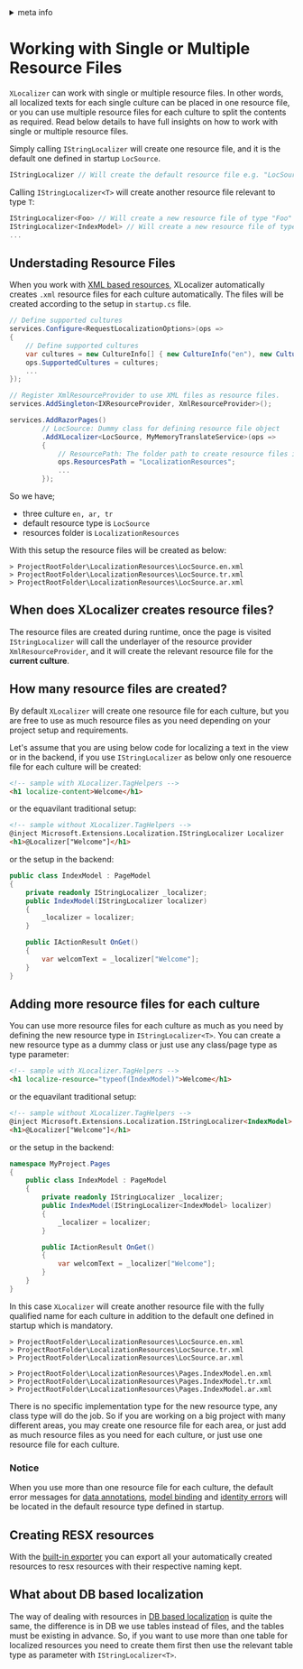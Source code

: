 <!-- meta tags details, will be assigned to meta tags inside header by js -->
<div id="meta-info">
<details><summary>meta info</summary>

> * Title: <i id="md-title">XLocalizer - Working with Single or Multiple Resource Files</i>
> * Keywords: <i id="md-keywords">localization, asp.net-core, xlocalizer, understanding, single, multiple, resource, files</i>
> * Description: <i id="md-description">Understand how XLocalizer creates resource files, and how to create more resource files for localization.</i>
> * Author: <i id="md-author">Ziya Mollamahmut</i>
> * Date: <i id="md-date">01-Jul-2021</i>
> * Image: <i id="md-image">https://github.com/LazZiya/Docs/raw/master/XLocalizer/v1.0/images/xlocalizer-logo.png</i>
> * Image-alt: <i id="md-image-alt">XLocalizer Logo</i>
> * Version: <i id="md-version">v1.0</i>

</details>
</div>

# Working with Single or Multiple Resource Files
`XLocalizer` can work with single or multiple resource files. In other words, all localized texts for each single culture can be placed in one resource file, or you can use multiple resource files for each culture to split the contents as required. Read below details to have full insights on how to work with single or multiple resource files.

Simply calling `IStringLocalizer` will create one resource file, and it is the default one defined in startup `LocSource`. 
````csharp
IStringLocalizer // Will create the default resource file e.g. "LocSource.en.xml"
````
Calling `IStringLocalizer<T>` will create another resource file relevant to type `T`:
````csharp
IStringLocalizer<Foo> // Will create a new resource file of type "Foo" e.g. "Foo.en.xml"
IStringLocalizer<IndexModel> // Will create a new resource file of type "IndexModel" e.g. "IndexModel.en.xml"
...
````

## Understading Resource Files
When you work with [XML based resources][1], XLocalizer automatically creates `.xml` resource files for each culture automatically. The files will be created according to the setup in `startup.cs` file.

````csharp
// Define supported cultures
services.Configure<RequestLocalizationOptions>(ops => 
{
    // Define supported cultures
    var cultures = new CultureInfo[] { new CultureInfo("en"), new CultureInfo("tr"), new CultureInfo("ar") };
    ops.SupportedCultures = cultures;
    ...
});  

// Register XmlResourceProvider to use XML files as resource files.
services.AddSingleton<IXResourceProvider, XmlResourceProvider>();

services.AddRazorPages()
        // LocSource: Dummy class for defining resource file object
        .AddXLocalizer<LocSource, MyMemoryTranslateService>(ops => 
        {
            // ResourcePath: The folder path to create resource files in
            ops.ResourcesPath = "LocalizationResources";
            ...
        });
````

So we have;
- three culture `en, ar, tr` 
- default resource type is `LocSource`
- resources folder is `LocalizationResources`

With this setup the resource files will be created as below:
````
> ProjectRootFolder\LocalizationResources\LocSource.en.xml
> ProjectRootFolder\LocalizationResources\LocSource.tr.xml
> ProjectRootFolder\LocalizationResources\LocSource.ar.xml
````

## When does XLocalizer creates resource files?
The resource files are created during runtime, once the page is visited `IStringLocalizer` will call the underlayer of the resource provider `XmlResourceProvider`, and it will create the relevant resource file for the **current culture**.

## How many resource files are created?
By default `XLocalizer` will create one resource file for each culture, but you are free to use as much resource files as you need depending on your project setup and requirements.

Let's assume that you are using below code for localizing a text in the view or in the backend, if you use `IStringLocalizer` as below only one resouerce file for each culture will be created:

````html
<!-- sample with XLocalizer.TagHelpers -->
<h1 localize-content>Welcome</h1>
````

or the equavilant traditional setup:
````html
<!-- sample without XLocalizer.TagHelpers -->
@inject Microsoft.Extensions.Localization.IStringLocalizer Localizer
<h1>@Localizer["Welcome"]</h1>
````

or the setup in the backend:
````csharp
public class IndexModel : PageModel
{
    private readonly IStringLocalizer _localizer;
    public IndexModel(IStringLocalizer localizer)
    {
        _localizer = localizer;
    }

    public IActionResult OnGet()
    {
        var welcomText = _localizer["Welcome"];
    }
}
````

## Adding more resource files for each culture
You can use more resource files for each culture as much as you need by defining the new resource type in `IStringLocalizer<T>`. You can create a new resource type as a dummy class or just use any class/page type as type parameter:
````html
<!-- sample with XLocalizer.TagHelpers -->
<h1 localize-resource="typeof(IndexModel)">Welcome</h1>
````

or the equavilant traditional setup:
````html
<!-- sample without XLocalizer.TagHelpers -->
@inject Microsoft.Extensions.Localization.IStringLocalizer<IndexModel> Localizer
<h1>@Localizer["Welcome"]</h1>
````

or the setup in the backend:
````csharp
namespace MyProject.Pages
{
    public class IndexModel : PageModel
    {
        private readonly IStringLocalizer _localizer;
        public IndexModel(IStringLocalizer<IndexModel> localizer)
        {
            _localizer = localizer;
        }

        public IActionResult OnGet()
        {
            var welcomText = _localizer["Welcome"];
        }
    }
}
````

In this case `XLocalizer` will create another resource file with the fully qualified name for each culture in addition to the default one defined in startup which is mandatory.
````
> ProjectRootFolder\LocalizationResources\LocSource.en.xml
> ProjectRootFolder\LocalizationResources\LocSource.tr.xml
> ProjectRootFolder\LocalizationResources\LocSource.ar.xml

> ProjectRootFolder\LocalizationResources\Pages.IndexModel.en.xml
> ProjectRootFolder\LocalizationResources\Pages.IndexModel.tr.xml
> ProjectRootFolder\LocalizationResources\Pages.IndexModel.ar.xml
````

There is no specific implementation type for the new resource type, any class type will do the job. So if you are working on a big project with many different areas, you may create one resource file for each area, or just add as much resource files as you need for each culture, or just use one resource file for each culture.

### Notice
When you use more than one resource file for each culture, the default error messages for [data annotations][3], [model binding][4] and [identity errors][5] will be located in the default resource type defined in startup.

## Creating RESX resources
With the [built-in exporter][2] you can export all your automatically created resources to resx resources with their respective naming kept.

## What about DB based localization
The way of dealing with resources in [DB based localization][6] is quite the same, the difference is in DB we use tables instead of files, and the tables must be existing in advance. So, if you want to use more than one table for localized resources you need to create them first then use the relevant table type as parameter with `IStringLocalizer<T>`.

[1]:setup-xml.md
[2]:export-xml-to-resx.md
[3]:localizing-validation-attributes-errors.md
[4]:model-binding-errors.md
[5]:identity-errors.md
[6]:setup-db.md